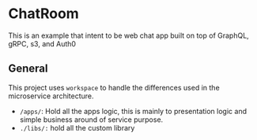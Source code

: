 # ChatRoom

This is an example that intent to be web chat app built on top of GraphQL, gRPC, s3, and Auth0

## General
This project uses `workspace` to handle the differences used in the microservice architecture.

- `/apps/`: Hold all the apps logic, this is mainly to presentation logic and simple business around of service purpose.
- `./libs/:` hold all the custom library

